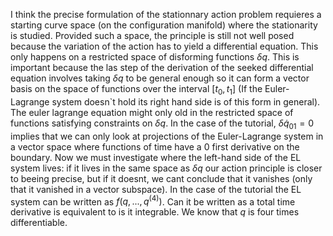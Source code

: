 I think the precise formulation of the stationnary action problem requieres a starting curve space (on the configuration manifold) where the stationarity is studied. Provided such a space, the principle is still not well posed because the variation of the action has to yield a differential equation. This only happens on a restricted space of disforming functions $\delta q$. This is important because the las step of the derivation of the seeked differential equation involves taking $\delta q$ to be general enough so it can form a vector basis on the space of functions over the interval $[t_0, t_1]$ (If the Euler-Lagrange system doesn`t hold its right hand side is of this form in general). The euler lagrange equation might only old in the restricted space of functions satisfying constraints on $\delta q$. In the case of the tutorial, $\delta \dot{q}_{01} = 0$ implies that we can only look at projections of the Euler-Lagrange system in a vector space where functions of time have a $0$ first derivative on the boundary. Now we must investigate where the left-hand side of the EL system lives: if it lives in the same space as $\delta q$ our action principle is closer to beeing precise, but if it doesnt, we cant conclude that it vanishes (only that it vanished in a vector subspace). In the case of the tutorial the EL system can be written as $f(q,..., q^{(4)})$. Can it be written as a total time derivative is equivalent to is it integrable. We know that $q$ is four times differentiable.  